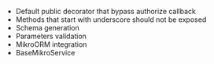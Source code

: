 - Default public decorator that bypass authorize callback
- Methods that start with underscore should not be exposed
- Schema generation
- Parameters validation
- MikroORM integration
- BaseMikroService
